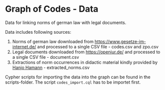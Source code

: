 # Graph of Codes - Data
Data for linking norms of german law with legal documents.

Data includes following sources:
1. Norms of german law downloaded from https://www.gesetze-im-internet.de/ and processed to a single CSV file - codes.csv and zpo.csv
2. Legal documents downloaded from https://openjur.de/ and processed to a single CSV file - document.csv
3. Extractions of norm occurrences in didactic material kindly provided by [Hanjo Hamann](https://www.coll.mpg.de/team/page/hanjo_hamann) - extracted_norms.csv

Cypher scripts for importing the data into the graph can be found in the scripts-folder. The script `codes_import.cql` has to be importet first.
